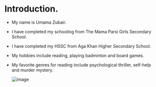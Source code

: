# Introduction.
* My name is Umama Zubair.
* I have completed my schooling from The Mama Parsi Girls Secondary School.
* I have completed my HSSC from Aga Khan Higher Secondary School.
* My hobbies include reading, playing badminton and board games.
* My favorite genres for reading include psychological thriller, self-help and murder mystery.

  ![image](https://github.com/user-attachments/assets/c99a4b11-3deb-4c2b-bb82-8298352eef73)
